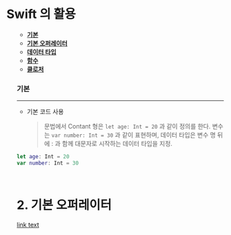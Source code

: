 
# <strong> Swift 의 활용
<ol>

* [기본](#기본)<br>
* [기본 오퍼레이터](#operator)
* [데이터 타입](#data-types) 
* [함수](#function)
* [클로저](#closure)
</strong>


### 기본 
---
* 기본 코드 사용 
  > 문법에서 Contant 형은 `let age: Int = 20` 과 같이 정의를 한다. 변수는 `var number: Int = 30` 과 같이 표현하며, 데이터 타입은 변수 명 뒤에 : 과 함께 대문자로 시작하는 데이터 타입을 지정. 
```swift 
let age: Int = 20        
var number: Int = 30




```


# <a name="Operator">2. 기본 오퍼레이터</a>

[link text](/guides/contents/editing)
